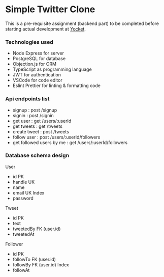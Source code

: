 # Simple Twitter Clone

This is a pre-requisite assignment (backend part) to be completed before starting actual development at [Yocket](https://yocket.com/).

### Technologies used

- Node Express for server
- PostgreSQL for database
- Objection.js for ORM
- TypeScript as programming language
- JWT for authentication
- VSCode for code editor
- Eslint Prettier for linting & formatting code

### Api endpoints list

- signup : post /signup
- signin : post /signin
- get user : get /users/:userId
- get tweets : get /tweets
- create tweet : post /tweets
- follow user : post /users/:userId/followers
- get followed users by me : get /users/:userId/followers

### Database schema design

User

- id PK
- handle UK
- name
- email UK Index
- password

Tweet

- id PK
- text
- tweetedBy FK (user.id)
- tweetedAt

Follower

- id PK
- followTo FK (user.id)
- followBy FK (user.id) Index
- followAt
